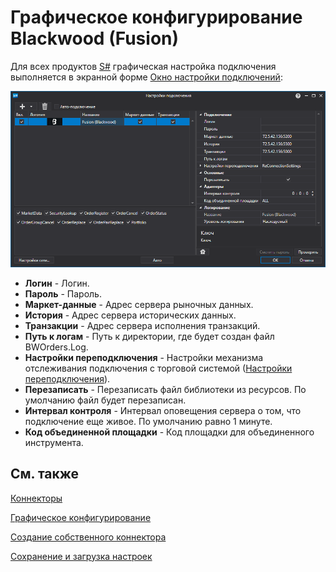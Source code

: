 # Графическое конфигурирование Blackwood (Fusion)

Для всех продуктов [S\#](../../../../api.md) графическая настройка подключения выполняется в экранной форме [Окно настройки подключений](../../../graphical_user_interface/connection_settings_window.md):

![API GUI Settings Fusion](../../../../../images/api_gui_settings_fusion.png)

- **Логин** \- Логин.
- **Пароль** \- Пароль.
- **Маркет\-данные** \- Адрес сервера рыночных данных.
- **История** \- Адрес сервера исторических данных.
- **Транзакции** \- Адрес сервера исполнения транзакций.
- **Путь к логам** \- Путь к директории, где будет создан файл BWOrders.Log.
- **Настройки переподключения** \- Настройки механизма отслеживания подключения с торговой системой ([Настройки переподключения](../../reconnection_settings.md)). 
- **Перезаписать** \- Перезаписать файл библиотеки из ресурсов. По умолчанию файл будет перезаписан.
- **Интервал контроля** \- Интервал оповещения сервера о том, что подключение еще живое. По умолчанию равно 1 минуте. 
- **Код объединенной площадки** \- Код площадки для объединенного инструмента. 

## См. также

[Коннекторы](../../../connectors.md)

[Графическое конфигурирование](../../graphical_configuration.md)

[Создание собственного коннектора](../../creating_own_connector.md)

[Сохранение и загрузка настроек](../../save_and_load_settings.md)
